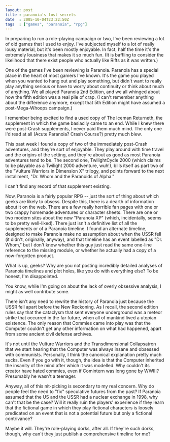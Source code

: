 ```yaml
---
layout: post
title : paranoia's lost secrets
date  : 2005-10-04T23:22:50Z
tags  : ["games", "paranoia", "rpg"]
---
```

In preparing to run a role-playing campaign or two, I've been reviewing a lot of old games that I used to enjoy.  I've subjected myself to a lot of really lousy material, but it's been mostly enjoyable.  In fact, half the time it's the extremely lousiness that makes it so much fun.  (It is baffling to consider the likelihood that there exist people who actually like Rifts as it was written.)

One of the games I've been reviewing is Paranoia.  Paranoia has a special place in the heart of most gamers I've known.  It's the game you played when you wanted to hang out and play something, but didn't want to really play anything serious or have to worry about continuity or think about much of anything.  We all played Paranoia 2nd Edition, and we all whinged about how the fifth edition was a real pile of crap.  (I can't remember anything about the difference anymore, except that 5th Edition might have assumed a post-Mega-Whoops campaign.)

I remember being excited to find a used copy of The Iceman Returneth, the supplement in which the game basiaclly came to an end.  While I knew there were post-Crash supplements, I never paid them much mind.  The only one I'd read at all (Acute Paranoia?  Crash Course?) pretty much blew.

This past week I found a copy of two of the immediately post-Crash adventures, and they're sort of enjoyable.  They play around with time travel and the origins of the setting, and they're about as good as most Paranoia adventures tend to be.  The second one, TwilightCycle 2000 (which claims to be playable as a Twilight 2000 adventure, wuh!), bills itself as part two of the "Vulture Warriors in Dimension X" trilogy, and points forward to the next installment, "Dr. Whom and the Paranoids of Alpha."

I can't find any record of that supplement existing.

Now, Paranoia is a fairly popular RPG -- just the sort of thing about which geeks are likely to obsess.  Despite this, there is a dearth of information about it on the web.  There are a few really horrible fan pages with one or two crappy homemade adventures or character sheets.  There are one or two modern sites about the new "Paranoia XP" (which, incidentally, seems to be pretty well-liked).  There just isn't a definitive list of all the supplements or of a Paranoia timeline.  I found an alternate timeline, designed to make Paranoia make no assumption about when the USSR fell (it didn't, originally, anyway), and that timeline has an event labelled as "Dr. Whom," but I don't know whether this guy just read the same one-line reference to the missing module, or whether he actually had a copy of a now-forgotten product.

What is up, geeks?  Why are you not posting incredibly detailed analyses of Paranoia timelines and plot holes, like you do with everything else?  To be honest, I'm disappointed.

You know, while I'm going on about the lack of overly obsessive analysis, I might as well contribute some.

There isn't any need to rewrite the history of Paranoia just because the USSR fell apart before the New Reckoning.  As I recall, the second edition rules say that the cataclysm that sent everyone underground was a meteor strike that occurred in the far future, when all of mankind lived a utopian existence.  The only reason that Commies came into play was that the Computer couldn't get any other information on what had happened, apart from some ancient civil defense archives.

It's not until the Vulture Warriors and the Transdimensional Collapsatron that we start hearing that the Computer was always insane and obsessed with communists.  Personally, I think the canonical explanation pretty much sucks. Even if you go with it, though, the idea is that the Computer inherited the insanity of the mind after which it was modelled.  Why couldn't its creator have hated commies, even if Comintern was long gone by WWIII?  Presumably he wasn't a teenager.

Anyway, all of this nit-picking is secondary to my real concern.  Why do people feel the need to "fix" speculative futures from the past?  If Paranoia assumed that the US and the USSR had a nuclear exchange in 1998, why can't that be the case?  Will it really ruin the players' experience if they learn that the fictional game in which they play fictional characters is loosely predicated on an event that is not a potential future but only a fictional contrivance?

Maybe it will.  They're role-playing dorks, after all.  If they're such dorks, though, why can't they just publish a comprehensive timeline for me? 
